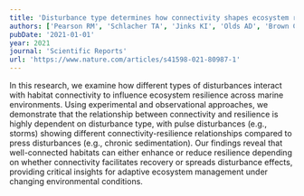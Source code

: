 ```yaml
---
title: 'Disturbance type determines how connectivity shapes ecosystem resilience'
authors: ['Pearson RM', 'Schlacher TA', 'Jinks KI', 'Olds AD', 'Brown CJ', 'Connolly RM']
pubDate: '2021-01-01'
year: 2021
journal: 'Scientific Reports'
url: 'https://www.nature.com/articles/s41598-021-80987-1'
---
```


In this research, we examine how different types of disturbances interact with habitat connectivity to influence ecosystem resilience across marine environments. Using experimental and observational approaches, we demonstrate that the relationship between connectivity and resilience is highly dependent on disturbance type, with pulse disturbances (e.g., storms) showing different connectivity-resilience relationships compared to press disturbances (e.g., chronic sedimentation). Our findings reveal that well-connected habitats can either enhance or reduce resilience depending on whether connectivity facilitates recovery or spreads disturbance effects, providing critical insights for adaptive ecosystem management under changing environmental conditions.
